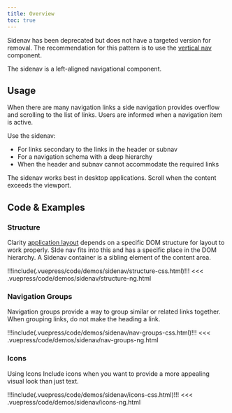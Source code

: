```yaml
---
title: Overview
toc: true
---
```


<div cds-layout="pl@md:sm" class="alert alert-warning">
    <div class="alert-items">
        <div class="alert-item static" role="alert">
            <div class="alert-icon-wrapper">
                <clr-icon class="alert-icon" shape="exclamation-circle"></clr-icon>
            </div>
            <span class="alert-text">
                Sidenav has been deprecated but does not have a targeted version for removal. The recommendation for this pattern is to use the <a href="/angular-components/vertical-nav/">vertical nav</a> component.
            </span>
        </div>
    </div>
</div>

The sidenav is a left-aligned navigational component.

## Usage

When there are many navigation links a side navigation provides overflow and scrolling to the list of links. Users are informed when a navigation item is active.

Use the sidenav:

- For links secondary to the links in the header or subnav
- For a navigation schema with a deep hierarchy
- When the header and subnav cannot accommodate the required links

The sidenav works best in desktop applications. Scroll when the content exceeds the viewport.

## Code & Examples

### Structure

Clarity [application layout](/foundation/app-layout/) depends on a specific DOM structure for layout to work properly. SIde nav fits into this and has a specific place in the DOM hierarchy. A Sidenav container is a sibling element of the content area.

<doc-demo>
!!!include(.vuepress/code/demos/sidenav/structure-css.html)!!!
</doc-demo>

<doc-code>
<<< .vuepress/code/demos/sidenav/structure-ng.html
</doc-code>

### Navigation Groups

Navigation groups provide a way to group similar or related links together. When grouping links, do not make the heading a link.

<doc-demo>
!!!include(.vuepress/code/demos/sidenav/nav-groups-css.html)!!!
</doc-demo>

<doc-code>
<<< .vuepress/code/demos/sidenav/nav-groups-ng.html
</doc-code>

### Icons

Using Icons
Include icons when you want to provide a more appealing visual look than just text.

<doc-demo>
!!!include(.vuepress/code/demos/sidenav/icons-css.html)!!!
</doc-demo>

<doc-code>
<<< .vuepress/code/demos/sidenav/icons-ng.html
</doc-code>
